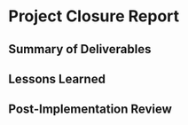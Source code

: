 # Project Closure Report

## Summary of Deliverables

## Lessons Learned

## Post-Implementation Review
